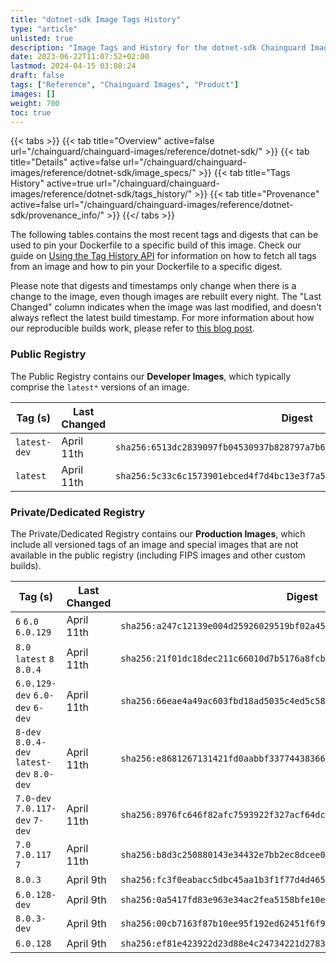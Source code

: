 ```yaml
---
title: "dotnet-sdk Image Tags History"
type: "article"
unlisted: true
description: "Image Tags and History for the dotnet-sdk Chainguard Image"
date: 2023-06-22T11:07:52+02:00
lastmod: 2024-04-15 03:08:24
draft: false
tags: ["Reference", "Chainguard Images", "Product"]
images: []
weight: 700
toc: true
---
```


{{< tabs >}}
{{< tab title="Overview" active=false url="/chainguard/chainguard-images/reference/dotnet-sdk/" >}}
{{< tab title="Details" active=false url="/chainguard/chainguard-images/reference/dotnet-sdk/image_specs/" >}}
{{< tab title="Tags History" active=true url="/chainguard/chainguard-images/reference/dotnet-sdk/tags_history/" >}}
{{< tab title="Provenance" active=false url="/chainguard/chainguard-images/reference/dotnet-sdk/provenance_info/" >}}
{{</ tabs >}}

The following tables contains the most recent tags and digests that can be used to pin your Dockerfile to a specific build of this image. Check our guide on [Using the Tag History API](/chainguard/chainguard-images/using-the-tag-history-api/) for information on how to fetch all tags from an image and how to pin your Dockerfile to a specific digest.

Please note that digests and timestamps only change when there is a change to the image, even though images are rebuilt every night. The "Last Changed" column indicates when the image was last modified, and doesn't always reflect the latest build timestamp. For more information about how our reproducible builds work, please refer to [this blog post](https://www.chainguard.dev/unchained/reproducing-chainguards-reproducible-image-builds).

### Public Registry
The Public Registry contains our **Developer Images**, which typically comprise the `latest*` versions of an image.

| Tag (s)       | Last Changed | Digest                                                                    |
|---------------|--------------|---------------------------------------------------------------------------|
|  `latest-dev` | April 11th   | `sha256:6513dc2839097fb04530937b828797a7b6706bf7d73757baf0fe8ea028cf9708` |
|  `latest`     | April 11th   | `sha256:5c33c6c1573901ebced4f7d4bc13e3f7a51cf3ceec5a4f2a471cc40f84e9b511` |


### Private/Dedicated Registry
The Private/Dedicated Registry contains our **Production Images**, which include all versioned tags of an image and special images that are not available in the public registry (including FIPS images and other custom builds).

| Tag (s)                                     | Last Changed | Digest                                                                    |
|---------------------------------------------|--------------|---------------------------------------------------------------------------|
|  `6` `6.0` `6.0.129`                        | April 11th   | `sha256:a247c12139e004d25926029519bf02a45785347be7d85cfca0c41287bc6e6d40` |
|  `8.0` `latest` `8` `8.0.4`                 | April 11th   | `sha256:21f01dc18dec211c66010d7b5176a8fcb5884c70cce83ea61bc6574ceb477797` |
|  `6.0.129-dev` `6.0-dev` `6-dev`            | April 11th   | `sha256:66eae4a49ac603fbd18ad5035c4ed5c584e11982d1e78dcd6c42eced0f894d42` |
|  `8-dev` `8.0.4-dev` `latest-dev` `8.0-dev` | April 11th   | `sha256:e8681267131421fd0aabbf33774438366b64a024e592ba29a41452a7c95f10e5` |
|  `7.0-dev` `7.0.117-dev` `7-dev`            | April 11th   | `sha256:8976fc646f82afc7593922f327acf64dc20ed6eef7dbb349e0e9fe664573b70c` |
|  `7.0` `7.0.117` `7`                        | April 11th   | `sha256:b8d3c250880143e34432e7bb2ec8dcee0f3dc6031a0f5786cd46aa5418d8975c` |
|  `8.0.3`                                    | April 9th    | `sha256:fc3f0eabacc5dbc45aa1b3f1f77d4d46592cab07334db444229d9b56f7989389` |
|  `6.0.128-dev`                              | April 9th    | `sha256:0a5417fd83e963e34ac2fea5158bfe10eedd55b34665f5d5a097f2fda83f1047` |
|  `8.0.3-dev`                                | April 9th    | `sha256:00cb7163f87b10ee95f192ed62451f6f9dd5fecf7efa880300b5f5f3558f37e2` |
|  `6.0.128`                                  | April 9th    | `sha256:ef81e423922d23d88e4c24734221d2783888c7723af05ba94b88118bc420d35a` |

